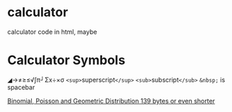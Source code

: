 # calculator
 calculator code in html, maybe
# Calculator Symbols
◢→≠≥≤√∫π┘Σx÷×σ ``<sup>``superscript``</sup>`` ``<sub>``subscript``</sub>``  ``&nbsp;`` is spacebar 

[Binomial, Poisson and Geometric Distribution 139 bytes or even shorter](https://xdguy.github.io/calculator/fx%2050fh%20II/probit%20distribution.html)
